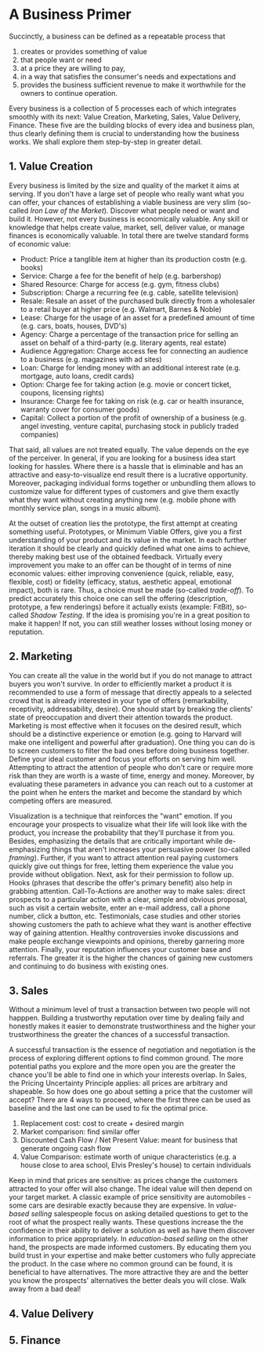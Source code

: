 # A Business Primer

Succinctly, a business can be defined as a repeatable process that
1. creates or provides something of value
2. that people want or need
3. at a price they are willing to pay, 
4. in a way that satisfies the consumer's needs and expectations and
5. provides the business sufficient revenue to make it worthwhile for the owners to continue operation.

Every business is a collection of 5 processes each of which integrates smoothly with its next: Value Creation, Marketing, Sales, Value Delivery, Finance. These five are the building blocks of every idea and business plan, thus clearly defining them is crucial to understanding how the business works. We shall explore them step-by-step in greater detail.

## 1. Value Creation
Every business is limited by the size and quality of the market it aims at serving. If you don't have a large set of people who really want what you can offer, your chances of establishing a viable business are very slim (so-called *Iron Law of the Market*). Discover what people need or want and build it. However, not every business is economically valuable. Any skill or knowledge that helps create value, market, sell, deliver value, or manage finances is economically valuable. In total there are twelve standard forms of economic value:
* Product: Price a tanglible item at higher than its production costn (e.g. books)
* Service: Charge a fee for the benefit of help (e.g. barbershop)
* Shared Resource: Charge for access (e.g. gym, fitness clubs)
* Subscription: Charge a recurring fee (e.g. cable, satellite television)
* Resale: Resale an asset of the purchased bulk directly from a wholesaler to a retail buyer at higher price (e.g. Walmart, Barnes & Noble)
* Lease: Charge for the usage of an asset for a predefined amount of time (e.g. cars, boats, houses, DVD's)
* Agency: Charge a percentage of the transaction price for selling an asset on behalf of a third-party (e.g. literary agents, real estate)
* Audience Aggregation: Charge access fee for connecting an audience to a business (e.g. magazines with ad sites)
* Loan: Charge for lending money with an additional interest rate (e.g. mortgage, auto loans, credit cards)
* Option: Charge fee for taking action (e.g. movie or concert ticket, coupons, licensing rights)
* Insurance: Charge fee for taking on risk (e.g. car or health insurance, warranty cover for consumer goods)
* Capital: Collect a portion of the profit of ownership of a business (e.g. angel investing, venture capital, purchasing stock in publicly traded companies)

That said, all values are not treated equally. The value depends on the eye of the perceiver. In general, if you are looking for a business idea start looking for hassles. Where there is a hassle that is eliminable and has an attractive and easy-to-visualize end result there is a lucrative opportunity. Moreover, packaging individual forms together or unbundling them allows to customize value for different types of customers and give them exactly what they want without creating anything new (e.g. mobile phone with monthly service plan, songs in a music album).

At the outset of creation lies the prototype, the first attempt at creating something useful. Prototypes, or Minimum Viable Offers, give you a first understanding of your product and its value in the market. In each further iteration it should be clearly and quickly defined what one aims to achieve, thereby making best use of the obtained feedback. Virtually every improvement you make to an offer can be thought of in terms of nine economic values: either improving convenience (quick, reliable, easy, flexible, cost) or fidelity (efficacy, status, aesthetic appeal, emotional impact), both is rare. Thus, a choice must be made (so-called *trade-off*). To predict accurately this choice one can sell the offering (description, prototype, a few renderings) before it actually exists (example: FitBit), so-called *Shadow Testing*. If the idea is promising you're in a great position to make it happen! If not, you can still weather losses without losing money or reputation.

## 2. Marketing
You can create all the value in the world but if you do not manage to attract buyers you won't survive. In order to efficiently market a product it is recommended to use a form of message that directly appeals to a selected crowd that is already interested in your type of offers (remarkability, receptivity, addressability, desire). One should start by breaking the clients' state of preoccupation and divert their attention towards the product. Marketing is most effective when it focuses on the desired result, which should be a distinctive experience or emotion (e.g. going to Harvard will make one intelligent and powerful after graduation). One thing you can do is to screen customers to filter the bad ones before doing business together. Define your ideal customer and focus your efforts on serving him well. Attempting to attract the attention of people who don't care or require more risk than they are worth is a waste of time, energy and money. Moreover, by evaluating these parameters in advance you can reach out to a customer at the point when he enters the market and become the standard by which competing offers are measured.

Visualization is a technique that reinforces the "want" emotion. If you encourage your prospects to visualize what their life will look like with the product, you increase the probability that they'll purchase it from you. Besides, emphasizing the details that are critically important while de-emphasizing things that aren't increases your persuasive power (so-called *framing*). Further, if you want to attract attention real paying customers quickly give out things for free, letting them experience the value you provide without obligation. Next, ask for their permission to follow up. Hooks (phrases that describe the offer's primary benefit) also help in grabbing attention. Call-To-Actions are another way to make sales: direct prospects to a particular action with a clear, simple and obvious proposal, such as visit a certain website, enter an e-mail address, call a phone number, click a button, etc. Testimonials, case studies and other stories showing customers the path to achieve what they want is another effective way of gaining attention. Healthy controversies invoke discussions and make people exchange viewpoints and opinions, thereby garnering more attention. Finally, your reputation influences your customer base and referrals. The greater it is the higher the chances of gaining new customers and continuing to do business with existing ones.

## 3. Sales
Without a minimum level of trust a transaction between two people will not happpen. Building a trustworthy reputation over time by dealing faily and honestly makes it easier to demonstrate trustworthiness and the higher your trustworthiness the greater the chances of a successful transaction.

A successful transaction is the essence of negotiation and negotiation is the process of exploring different options to find common ground. The more potential paths you explore and the more open you are the greater the chance you'll be able to find one in which your interests overlap. In Sales, the Pricing Uncertainty Principle applies: all prices are arbitrary and shapeable. So how does one go about setting a price that the customer will accept? There are 4 ways to proceed, where the first three can be used as baseline and the last one can be used to fix the optimal price.
1. Replacement cost: cost to create + desired margin
2. Market comparison: find similar offer
3. Discounted Cash Flow / Net Present Value: meant for business that generate ongoing cash flow
4. Value Comparison: estimate worth of unique characteristics (e.g. a house close to area school, Elvis Presley's house) to certain individuals

Keep in mind that prices are sensitive: as prices change the customers attracted to your offer will also change. The ideal value will then depend on your target market. A classic example of price sensitivity are automobiles - some cars are desirable exactly because they are expensive. In *value-based selling* salespeople focus on asking detailed questions to get to the root of what the prospect really wants. These questions increase the the confidence in their ability to deliver a solution as well as have them discover information to price appropriately. In *education-based selling* on the other hand, the prospects are made informed customers. By educating them you build trust in your expertise and make better customers who fully appreciate the product. In the case where no common ground can be found, it is beneficial to have alternatives. The more attractive they are and the better you know the prospects' alternatives the better deals you will close. Walk away from a bad deal!

## 4. Value Delivery

## 5. Finance




